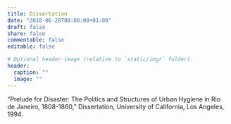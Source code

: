 ```yaml
---
title: Dissertation
date: "2018-06-28T00:00:00+01:00"
draft: false
share: false
commentable: false
editable: false

# Optional header image (relative to `static/img/` folder).
header:
  caption: ""
  image: ""
---
```


“Prelude for Disaster: The Politics and Structures of Urban Hygiene in Rio de Janeiro, 1808-1860,” Dissertation, University of California, Los Angeles, 1994. 
